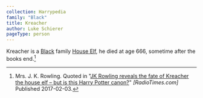 ```yaml
---
collection: Harrypedia
family: "Black"
title: Kreacher
author: Luke Schierer
pageType: person
---
```


Kreacher is a [Black] family [House Elf], he died at age 666, sometime after the books end.[^240219-1]

[^240219-1]:
    Mrs. J. K. Rowling. Quoted in
    "[JK Rowling reveals the fate of Kreacher the house elf – but is this Harry Potter canon?](https://www.radiotimes.com/movies/jk-rowling-reveals-the-fate-of-kreacher-the-house-elf-but-is-this-harry-potter-canon/)"
    _[RadioTimes.com]_ Published 2017-02-03.

[Black]: /Harrypedia/people/black/
[House Elf]: /Harrypedia/beings/elves/house_elf/
